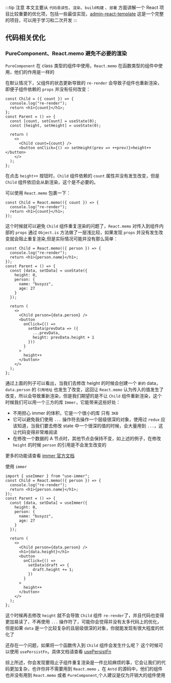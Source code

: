 :::tip 注意
本文主要从 `代码易读性`、`渲染`、`build构建` 、`部署` 方面讲解一个 React 项目比较重要的优化项，包括一些最佳实现，[admin-react-template](https://github.com/busyzz-1994/admin-react-template) 这是一个完整的项目，可以用于学习和二次开发
:::

## 代码相关优化

### PureComponent、React.memo 避免不必要的渲染

`PureComponent` 在 class 类型的组件中使用，`React.memo` 在函数类型的组件中使用，他们的作用是一样的

在默认情况下，父组件的状态更新导致的 `re-render` 会导致子组件也重新渲染，即便子组件依赖的 `props` 并没有任何改变：

```tsx
const Child = ({ count }) => {
  console.log("re-render");
  return <h1>{count}</h1>;
};
const Parent = () => {
  const [count, setCount] = useState(0);
  const [height, setHeight] = useState(0);

  return (
    <>
      <Child count={count} />
      <button onClick={() => setHeight(prev => ++prev)}>height++</button>
    </>
  );
};
```

在点击 `height++` 按钮时，`Child` 组件依赖的 `count` 属性并没有发生改变，但是 `Child` 组件依旧会从新渲染，这个是不必要的。

可以使用 `React.memo` 包裹一下：

```tsx
const Child = React.memo(({ count }) => {
  console.log("re-render");
  return <h1>{count}</h1>;
});
```

这个时候就可以避免 `Child` 组件重复渲染的问题了，`React.memo` 对传入到组件内部的 `props` 通过 `Object.is` 方法做了一层浅比较，如果发现 `props` 并没有发生改变就会阻止重复渲染,但是实际情况可能并没有那么简单：

```tsx
const Child = React.memo(({ person }) => {
  console.log("re-render");
  return <h1>{person.name}</h1>;
});
const Parent = () => {
  const [data, setData] = useState({
    height: 0,
    person: {
      name: "busyzz",
      age: 27
    }
  });

  return (
    <>
      <Child person={data.person} />
      <button
        onClick={() =>
          setData(prevData => ({
            ...prevData,
            height: prevData.height + 1
          }))
        }
      >
        height++
      </button>
    </>
  );
};
```

通过上面的列子可以看出，当我们去修改 height 的时候会创建一个 `新的` data，`data.person` 的 `引用地址` 也发生了改变，这回让 `React.memo` 认为传入的值发生了改变，所以会导致重新渲染，但是我们期望的是不让 `Child` 组件重新渲染，这个时候我们可以用一个三方的库 `Immer`，它能带来这些好处：

- 不用担心 immer 的体积，它是一个很小的库 只有 `3KB`
- 它可以避免我们使用 `...` 操作符去操作一个层级很深的对象，使用过 `redux` 应该知道，当我们要去修改 state 中一个很深的值的时候，会大量用到 `...`，这让代码变得非常难阅读
- 在修改一个数据的 A 节点时，其他节点会保持不变，如上述的例子，在修改 `height` 的时候 `person` 的引用是不会发生改变的

更多的功能请查看 [immer 官方文档](https://immerjs.github.io/immer/)

使用 `immer`

```tsx
import { useImmer } from "use-immer";
const Child = React.memo(({ person }) => {
  console.log("re-render");
  return <h1>{person.name}</h1>;
});
const Parent = () => {
  const [data, setData] = useImmer({
    height: 0,
    person: {
      name: "busyzz",
      age: 27
    }
  });

  return (
    <>
      <Child person={data.person} />
      <h1>{data.height}</h1>
      <button
        onClick={() =>
          setData(draft => {
            draft.height += 1;
          })
        }
      >
        height++
      </button>
    </>
  );
};
```

这个时候再去修改 `height` 就不会导致 `Child` 组件 `re-render`了，并且代码也变得更加易读了，不再使用 `...` 操作符了，可能你会觉得并没有太多代码上的优化，但是如果 `data` 是一个比较复杂的且层级很深的对象，你就能发现有很大程度的优化了

还存在一个问题，如果将一个函数传入到 `Child` 组件会发生什么呢？
这个时候可以使用 `usePersistFn`，具体文档请查看 [usePersistFn](/react/hooks#usePersistFn)

综上所述，你会发现要阻止子组件重复渲染是一件比较麻烦的事，它会让我们的代码更加复杂，也许你并不需要用到 `React.memo` ，在 `Antd` 的源码中，他们的组件也并没有用到 `React.memo` 或者 `PureComponent`,个人建议是仅为开销大的组件使用
